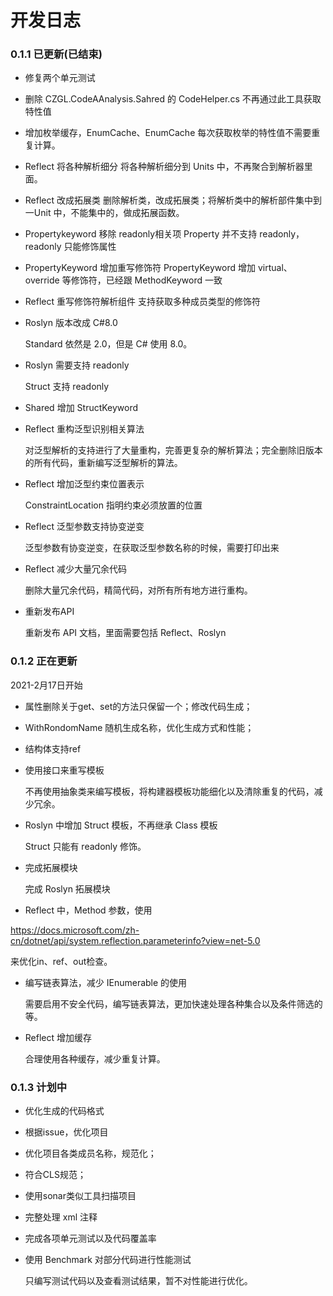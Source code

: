 # 开发日志



### 0.1.1 已更新(已结束)

* 修复两个单元测试

* 删除 CZGL.CodeAAnalysis.Sahred 的 CodeHelper.cs
  不再通过此工具获取特性值

* 增加枚举缓存，EnumCache、EnumCache<T>
  每次获取枚举的特性值不需要重复计算。

* Reflect  将各种解析细分
  将各种解析细分到 Units 中，不再聚合到解析器里面。

* Reflect 改成拓展类
  删除解析类，改成拓展类；将解析类中的解析部件集中到一Unit 中，不能集中的，做成拓展函数。

* Propertykeyword 移除 readonly相关项
  Property 并不支持 readonly，readonly 只能修饰属性
  
* PropertyKeyword 增加重写修饰符
  PropertyKeyword 增加 virtual、override 等修饰符，已经跟 MethodKeyword 一致

* Reflect 重写修饰符解析组件
  支持获取多种成员类型的修饰符
  
* Roslyn 版本改成 C#8.0

  Standard 依然是 2.0，但是 C# 使用 8.0。

* Roslyn 需要支持 readonly

  Struct 支持 readonly

* Shared 增加 StructKeyword

* Reflect 重构泛型识别相关算法

  对泛型解析的支持进行了大量重构，完善更复杂的解析算法；完全删除旧版本的所有代码，重新编写泛型解析的算法。

* Reflect 增加泛型约束位置表示

  ConstraintLocation 指明约束必须放置的位置

* Reflect 泛型参数支持协变逆变

  泛型参数有协变逆变，在获取泛型参数名称的时候，需要打印出来
  
* Reflect 减少大量冗余代码

  删除大量冗余代码，精简代码，对所有所有地方进行重构。

* 重新发布API

  重新发布 API 文档，里面需要包括 Reflect、Roslyn



### 0.1.2 正在更新

2021-2月17日开始

* 属性删除关于get、set的方法只保留一个；修改代码生成；
* WithRondomName 随机生成名称，优化生成方式和性能；
* 结构体支持ref

* 使用接口来重写模板

  不再使用抽象类来编写模板，将构建器模板功能细化以及清除重复的代码，减少冗余。

* Roslyn 中增加 Struct 模板，不再继承 Class 模板

  Struct 只能有 readonly 修饰。

* 完成拓展模块

  完成 Roslyn 拓展模块

* Reflect 中，Method 参数，使用

https://docs.microsoft.com/zh-cn/dotnet/api/system.reflection.parameterinfo?view=net-5.0

来优化in、ref、out检查。

* 编写链表算法，减少 IEnumerable 的使用

  需要启用不安全代码，编写链表算法，更加快速处理各种集合以及条件筛选的等。

* Reflect 增加缓存

  合理使用各种缓存，减少重复计算。

  

### 0.1.3 计划中

* 优化生成的代码格式

* 根据issue，优化项目
* 优化项目各类成员名称，规范化；
* 符合CLS规范；
* 使用sonar类似工具扫描项目
* 完整处理 xml 注释

* 完成各项单元测试以及代码覆盖率

* 使用 Benchmark 对部分代码进行性能测试

   只编写测试代码以及查看测试结果，暂不对性能进行优化。

